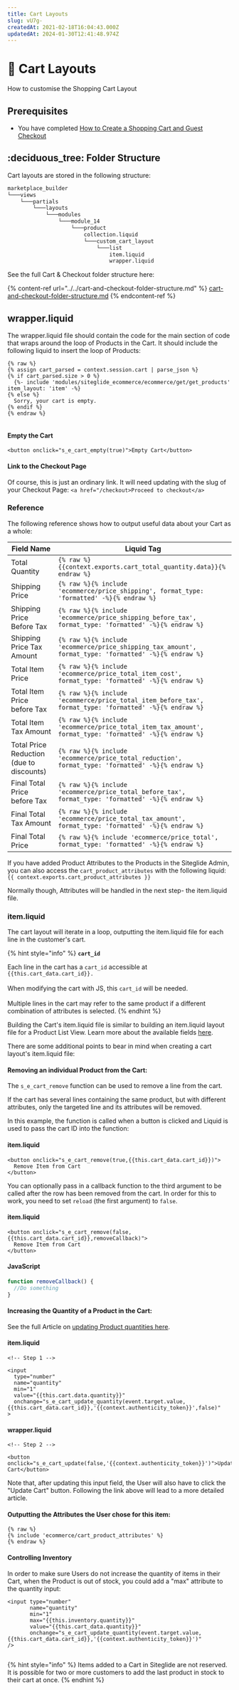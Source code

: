 ```yaml
---
title: Cart Layouts
slug: vU7g-
createdAt: 2021-02-18T16:04:43.000Z
updatedAt: 2024-01-30T12:41:48.974Z
---
```


# 🔹 Cart Layouts

How to customise the Shopping Cart Layout

## Prerequisites

* You have completed [How to Create a Shopping Cart and Guest Checkout](/eCommerce/get-started-ecommerce/cart-checkout-and-quotes/steps-to-implement-a-guest-checkout-flow.md)

## :deciduous\_tree: Folder Structure

Cart layouts are stored in the following structure:

```bash
marketplace_builder
└───views
    └───partials
        └───layouts
            └───modules
                └───module_14
                    └───product
                        collection.liquid
                        └───custom_cart_layout
                            └───list
                                item.liquid
                                wrapper.liquid
```

See the full Cart & Checkout folder structure here:

{% content-ref url="../../cart-and-checkout-folder-structure.md" %}
[cart-and-checkout-folder-structure.md](../../cart-and-checkout-folder-structure.md)
{% endcontent-ref %}

## wrapper.liquid

The wrapper.liquid file should contain the code for the main section of code that wraps around the loop of Products in the Cart. It should include the following liquid to insert the loop of Products:

```liquid
{% raw %}
{% assign cart_parsed = context.session.cart | parse_json %}
{% if cart_parsed.size > 0 %}
  {%- include 'modules/siteglide_ecommerce/ecommerce/get/get_products' item_layout: 'item' -%}
{% else %}
  Sorry, your cart is empty.
{% endif %}
{% endraw %}


```

#### Empty the Cart

`<button onclick="s_e_cart_empty(true)">Empty Cart</button>`

#### Link to the Checkout Page

Of course, this is just an ordinary link. It will need updating with the slug of your Checkout Page: `<a href="/checkout>Proceed to checkout</a>`

### Reference

The following reference shows how to output useful data about your Cart as a whole:

<table data-full-width="true">
  <thead>
    <tr>
      <th>Field Name</th>
      <th>Liquid Tag</th>
    </tr>
  </thead>
  <tbody>
    <tr>
      <td>Total Quantity</td>
      <td><code>{% raw %}{{context.exports.cart_total_quantity.data}}{% endraw %}</code></td>
    </tr>
    <tr>
      <td>Shipping Price</td>
      <td><code>{% raw %}{% include 'ecommerce/price_shipping', format_type: 'formatted' -%}{% endraw %}</code></td>
    </tr>
    <tr>
      <td>Shipping Price Before Tax</td>
      <td><code>{% raw %}{% include 'ecommerce/price_shipping_before_tax', format_type: 'formatted' -%}{% endraw %}</code></td>
    </tr>
    <tr>
      <td>Shipping Price Tax Amount</td>
      <td><code>{% raw %}{% include 'ecommerce/price_shipping_tax_amount', format_type: 'formatted' -%}{% endraw %}</code></td>
    </tr>
    <tr>
      <td>Total Item Price</td>
      <td><code>{% raw %}{% include 'ecommerce/price_total_item_cost', format_type: 'formatted' -%}{% endraw %}</code></td>
    </tr>
    <tr>
      <td>Total Item Price before Tax</td>
      <td><code>{% raw %}{% include 'ecommerce/price_total_item_before_tax', format_type: 'formatted' -%}{% endraw %}</code></td>
    </tr>
    <tr>
      <td>Total Item Tax Amount</td>
      <td><code>{% raw %}{% include 'ecommerce/price_total_item_tax_amount', format_type: 'formatted' -%}{% endraw %}</code></td>
    </tr>
    <tr>
      <td>Total Price Reduction (due to discounts)</td>
      <td><code>{% raw %}{% include 'ecommerce/price_total_reduction', format_type: 'formatted' -%}{% endraw %}</code></td>
    </tr>
    <tr>
      <td>Final Total Price before Tax</td>
      <td><code>{% raw %}{% include 'ecommerce/price_total_before_tax', format_type: 'formatted' -%}{% endraw %}</code></td>
    </tr>
    <tr>
      <td>Final Total Tax Amount</td>
      <td><code>{% raw %}{% include 'ecommerce/price_total_tax_amount', format_type: 'formatted' -%}{% endraw %}</code></td>
    </tr>
    <tr>
      <td>Final Total Price</td>
      <td><code>{% raw %}{% include 'ecommerce/price_total', format_type: 'formatted' -%}{% endraw %}</code></td>
    </tr>
  </tbody>
</table>

If you have added Product Attributes to the Products in the Siteglide Admin, you can also access the `cart_product_attributes` with the following liquid: `{{ context.exports.cart_product_attributes }}`

Normally though, Attributes will be handled in the next step- the item.liquid file.

### item.liquid

The cart layout will iterate in a loop, outputting the item.liquid file for each line in the customer's cart.

{% hint style="info" %}
**`cart_id`**

Each line in the cart has a `cart_id` accessible at `{{this.cart_data.cart_id}}.`\
\
When modifying the cart with JS, this `cart_id` will be needed.\
\
Multiple lines in the cart may refer to the same product if a different combination of attributes is selected.
{% endhint %}

Building the Cart's item.liquid file is similar to building an item.liquid layout file for a Product List View. Learn more about the available fields [here](/ecommerce/get-started-ecommerce/cart-checkout-and-quotes/product-views/product-liquid-reference.md).

There are some additional points to bear in mind when creating a cart layout's item.liquid file:

#### Removing an individual Product from the Cart:

The `s_e_cart_remove` function can be used to remove a line from the cart.

If the cart has several lines containing the same product, but with different attributes, only the targeted line and its attributes will be removed.

In this example, the function is called when a button is clicked and Liquid is used to pass the cart ID into the function:

#### item.liquid

```liquid
<button onclick="s_e_cart_remove(true,{{this.cart_data.cart_id}})">
  Remove Item from Cart
</button>
```

You can optionally pass in a callback function to the third argument to be called after the row has been removed from the cart. In order for this to work, you need to set `reload` (the first argument) to `false`.

#### item.liquid

```liquid
<button onclick="s_e_cart_remove(false,{{this.cart_data.cart_id}},removeCallback)">
  Remove Item from Cart
</button>
```

#### JavaScript

```javascript
function removeCallback() {
  //Do something
}
```

#### Increasing the Quantity of a Product in the Cart:

See the full Article on [updating Product quantities here](/ecommerce/get-started-ecommerce/cart-checkout-and-quotes/cart/updating-quantity-in-cart.md).

#### item.liquid

```liquid
<!-- Step 1 -->

<input 
  type="number"
  name="quantity"
  min="1"
  value="{{this.cart.data.quantity}}"
  onchange="s_e_cart_update_quantity(event.target.value,{{this.cart_data.cart_id}},'{{context.authenticity_token}}',false)"
>

```

#### wrapper.liquid

```liquid
<!-- Step 2 -->

<button onclick="s_e_cart_update(false,'{{context.authenticity_token}}')">Update Cart</button>

```

Note that, after updating this input field, the User will also have to click the "Update Cart" button. Following the link above will lead to a more detailed article.

#### Outputting the Attributes the User chose for this item:

```liquid
{% raw %}
{% include 'ecommerce/cart_product_attributes' %}
{% endraw %}

```

#### Controlling Inventory

In order to make sure Users do not increase the quantity of items in their Cart, when the Product is out of stock, you could add a "max" attribute to the quantity input:

```liquid
<input type="number" 
       name="quantity" 
       min="1" 
       max="{{this.inventory.quantity}}" 
       value="{{this.cart_data.quantity}}" 
       onchange="s_e_cart_update_quantity(event.target.value,{{this.cart_data.cart_id}},'{{context.authenticity_token}}')"
/>


```

{% hint style="info" %}
Items added to a Cart in Siteglide are not reserved. It is possible for two or more customers to add the last product in stock to their cart at once.
{% endhint %}
